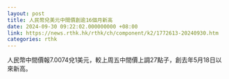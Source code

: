 ```yaml
---
layout: post
title: 人民幣兌美元中間價創逾16個月新高
date: 2024-09-30 09:22:02.000000000 +08:00
link: https://news.rthk.hk/rthk/ch/component/k2/1772613-20240930.htm
categories: rthk
---
```


人民幣中間價報7.0074兌1美元，較上周五中間價上調27點子，創去年5月18日以來新高。
